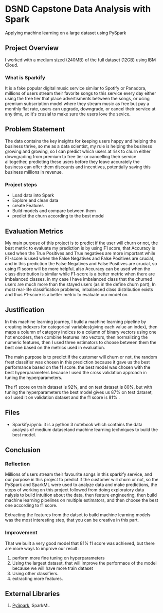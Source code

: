 # DSND Capstone Data Analysis with Spark

Applying machine learning on a large dataset using PySpark

##  Project Overview

I worked with a medium sized (240MB) of the full dataset (12GB) using IBM Cloud.

### What is Sparkify

It is a fake popular digital music service similar to Spotify or Panadora, millions of users stream their favorite songs to this service every day either using the free tier that place advertisments between the songs, or using premium subscription model where they stream music as free  but pay a monthly flat rate, users can upgrade, downgrade, or cancel their service at any time, so it's crusial to make sure the users love the sevice.

## Problem Statement
The data contains the key insights for keeping users happy and helping the business thrive, so me as a data scientist, my rule is helping the business growing and growing, so I can predict which users at risk to churn either downgrading from premium to free tier or cancelling their service alltogether, predicting these users before they leave accurately the business can offer them discounts and incentives, potentially saving this business millions in revenue. 

### Project steps

* Load data into Spark
* Explore and clean data
* create Features
* Build models and compare between them 
* predict the churn according to the best model

## Evaluation Metrics

My main purpose of this project is to predict if the user will churn or not, the best metric to evaluate my prediction is by using F1 score, that Accuracy is used when the True Positives and True negatives are more important while F1-score is used when the False Negatives and False Positives are crucial, and in this prediction the False Negatives and False Positives are crucial, so using f1 score will be more helpful, also Accuracy can be used when the class distribution is similar while F1-score is a better metric when there are imbalanced classes. in my case I have imbalanced class that the churned users are much more than the stayed users (as in the define churn part), In most real-life classification problems, imbalanced class distribution exists and thus F1-score is a better metric to evaluate our model on.

## Justification 
In this machine learning journey, I build a machine learning pipeline by creating indexers for categorical variables(giving each value an index), then  maps a column of category indices to a column of binary vectors using one hot encoders, then combine features into vectors, then normalizing the numeric features, then I used three estimators to choose between them the best one based on the metrics used in evaluation.

The main purpose is to predict if the customer will churn or not, the random frest classifier was chosen in this prediction because it gave us the best performance based on the f1 score. the best model was chosen with the best hyperparameters because I used the cross validation approach in tuning the hyperparameters.

The f1 score on train dataset is 92%, and on test dataset is 80%, but with tuning the hyperparameters the best model gives us 87% on test dataset, so I used it on validation dataset and the f1 score is 81% .

## Files

* Sparkify.ipynb: it is a python 3 notebook which contains the data analysis of medium datasetand machine learning techniques to build the best model. 

## Conclusion

### Reflection

Millions of users stream their favourite songs in this sparkify service, and our purpose in this project to predict if the customer will churn or not, so the PySpark and SparkML were used to analyze data and make predictions, the steps of working on this project followed from doing exploratory data nalysis to build intuition about the data, then feature engineering, then build machine learning pipelines on multiple estimators, and then choose the best one according to f1 score.

Extracting the features from the datset to build machine learning models was the most interesting step, that you can be creative in this part.

### Improvement

That we built a very good model that 81% f1 score was achieved, but there are more ways to improve our result:

1. perform more fine tuning on hyperparameters
2. Using the largest dataset, that will improve the performace of the model because we will have more train dataset
3. Using other classifiers.
4. extracting more features.


## External Libraries
1. [PySpark](https://spark.apache.org/docs/2.2.1/api/python/index.htm), SparkML
